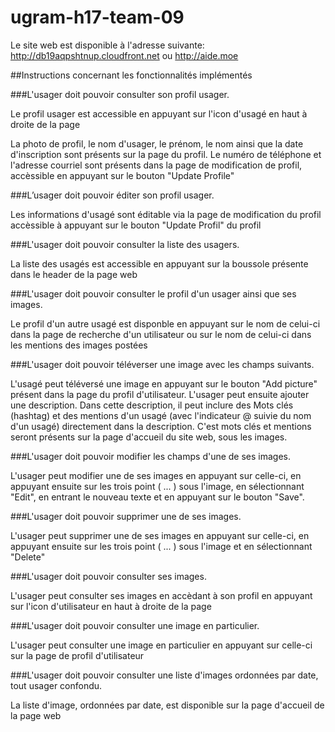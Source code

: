 # ugram-h17-team-09

Le site web est disponible à l'adresse suivante:
http://db19aqpshtnup.cloudfront.net
ou
http://aide.moe

##Instructions concernant les fonctionnalités implémentés

###L'usager doit pouvoir consulter son profil usager.

Le profil usager est accessible en appuyant sur l'icon d'usagé en haut à droite de la page

La photo de profil, le nom d'usager, le prénom, le nom ainsi que la date d'inscription sont présents sur la page du profil. Le numéro de téléphone et l'adresse courriel sont présents dans la page de modification de profil, accèssible en appuyant sur le bouton "Update Profile"

###L’usager doit pouvoir éditer son profil usager.

Les informations d'usagé sont éditable via la page de modification du profil accèssible à appuyant sur le bouton "Update Profil" du profil

###L'usager doit pouvoir consulter la liste des usagers.

La liste des usagés est accessible en appuyant sur la boussole présente dans le header de la page web

###L'usager doit pouvoir consulter le profil d'un usager ainsi que ses images.

Le profil d'un autre usagé est disponble en appuyant sur le nom de celui-ci dans la page de recherche d'un utilisateur ou sur le nom de celui-ci dans les mentions des images postées

###L'usager doit pouvoir téléverser une image avec les champs suivants.

L'usagé peut téléversé une image en appuyant sur le bouton "Add picture" présent dans la page du profil d'utilisateur. L'usager peut ensuite ajouter une description. Dans cette description, il peut inclure des Mots clés (hashtag) et des mentions d'un usagé (avec l'indicateur @ suivie du nom d'un usagé) directement dans la description. C'est mots clés et mentions seront présents sur la page d'accueil du site web, sous les images.

###L'usager doit pouvoir modifier les champs d'une de ses images.

L'usager peut modifier une de ses images en appuyant sur celle-ci, en appuyant ensuite sur les trois point ( ... ) sous l'image, en sélectionnant "Edit", en entrant le nouveau texte et en appuyant sur le bouton "Save".

###L'usager doit pouvoir supprimer une de ses images.

L'usager peut supprimer une de ses images en appuyant sur celle-ci, en appuyant ensuite sur les trois point ( ... ) sous l'image et en sélectionnant "Delete"

###L'usager doit pouvoir consulter ses images.

L'usager peut consulter ses images en accèdant à son profil en appuyant sur l'icon d'utilisateur en haut à droite de la page

###L'usager doit pouvoir consulter une image en particulier.

L'usager peut consulter une image en particulier en appuyant sur celle-ci sur la page de profil d'utilisateur

###L'usager doit pouvoir consulter une liste d'images ordonnées par date, tout usager confondu.

La liste d'image, ordonnées par date, est disponible sur la page d'accueil de la page web
